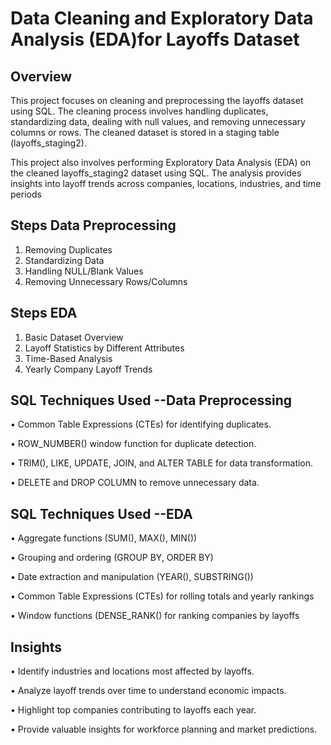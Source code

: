 
# Data Cleaning and Exploratory Data Analysis (EDA)for Layoffs Dataset




## Overview

This project focuses on cleaning and preprocessing the layoffs dataset using SQL. The cleaning process involves handling duplicates, standardizing data, dealing with null values, and removing unnecessary columns or rows. The cleaned dataset is stored in a staging table (layoffs_staging2).


This project also involves performing Exploratory Data Analysis (EDA) on the cleaned layoffs_staging2 dataset using SQL. The analysis provides insights into layoff trends across companies, locations, industries, and time periods


## Steps Data Preprocessing

1. Removing Duplicates
2. Standardizing Data
3. Handling NULL/Blank Values
4. Removing Unnecessary Rows/Columns


## Steps EDA

1. Basic Dataset Overview
2. Layoff Statistics by Different Attributes
3. Time-Based Analysis
4. Yearly Company Layoff Trends


## SQL Techniques Used --Data Preprocessing



•	Common Table Expressions (CTEs) for identifying duplicates.

•	ROW_NUMBER() window function for duplicate detection.

•	TRIM(), LIKE, UPDATE, JOIN, and ALTER TABLE for data transformation.

•	DELETE and DROP COLUMN to remove unnecessary data.



## SQL Techniques Used --EDA

•	Aggregate functions (SUM(), MAX(), MIN())

•	Grouping and ordering (GROUP BY, ORDER BY)

•	Date extraction and manipulation (YEAR(), SUBSTRING())

•	Common Table Expressions (CTEs) for rolling totals and yearly rankings

•	Window functions (DENSE_RANK() for ranking companies by layoffs

## Insights

•	Identify industries and locations most affected by layoffs.

•	Analyze layoff trends over time to understand economic impacts.

•	Highlight top companies contributing to layoffs each year.

•	Provide valuable insights for workforce planning and market predictions.
